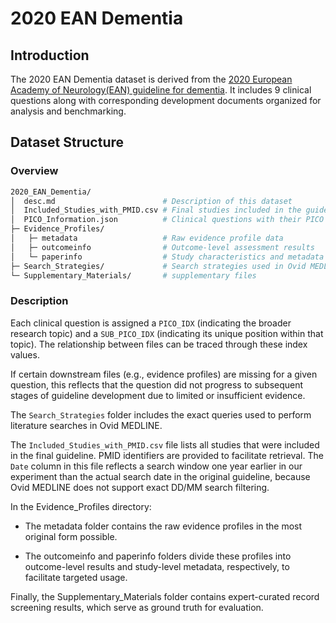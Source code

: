 # 2020 EAN Dementia
## Introduction
The 2020 EAN Dementia dataset is derived from the [2020 European Academy of Neurology(EAN) guideline for dementia](https://onlinelibrary.wiley.com/doi/10.1111/ene.14412). It includes 9 clinical questions along with corresponding development documents organized for analysis and benchmarking.

## Dataset Structure
### Overview
```bash
2020_EAN_Dementia/
│  desc.md                        # Description of this dataset
│  Included_Studies_with_PMID.csv # Final studies included in the guideline with PMIDs
│  PICO_Information.json          # Clinical questions with their PICO components
├─ Evidence_Profiles/
│   ├─ metadata                   # Raw evidence profile data
│   ├─ outcomeinfo                # Outcome-level assessment results
│   └─ paperinfo                  # Study characteristics and metadata
├─ Search_Strategies/             # Search strategies used in Ovid MEDLINE
└─ Supplementary_Materials/       # supplementary files
```

### Description

Each clinical question is assigned a `PICO_IDX` (indicating the broader research topic) and a `SUB_PICO_IDX` (indicating its unique position within that topic). The relationship between files can be traced through these index values.

If certain downstream files (e.g., evidence profiles) are missing for a given question, this reflects that the question did not progress to subsequent stages of guideline development due to limited or insufficient evidence.

The `Search_Strategies` folder includes the exact queries used to perform literature searches in Ovid MEDLINE. 

The `Included_Studies_with_PMID.csv` file lists all studies that were included in the final guideline. PMID identifiers are provided to facilitate retrieval. The `Date` column in this file reflects a search window one year earlier in our experiment than the actual search date in the original guideline, because Ovid MEDLINE does not support exact DD/MM search filtering.

In the Evidence_Profiles directory:

* The metadata folder contains the raw evidence profiles in the most original form possible.

* The outcomeinfo and paperinfo folders divide these profiles into outcome-level results and study-level metadata, respectively, to facilitate targeted usage.

Finally, the Supplementary_Materials folder contains expert-curated record screening results, which serve as ground truth for evaluation.

